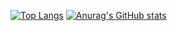 [![Top Langs](https://github-readme-stats.vercel.app/api/top-langs/?username=insanniity&theme=dark)](https://github.com/anuraghazra/github-readme-stats)
[![Anurag's GitHub stats](https://github-readme-stats.vercel.app/api?username=insanniity&hide=contribs,prs&theme=dark)](https://github.com/anuraghazra/github-readme-stats)


